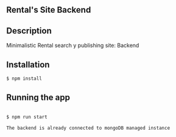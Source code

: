 
## Rental's Site Backend

## Description

Minimalistic Rental search y publishing site: Backend

## Installation

```bash
$ npm install
```

## Running the app

```bash

$ npm run start

The backend is already connected to mongoDB managed instance



